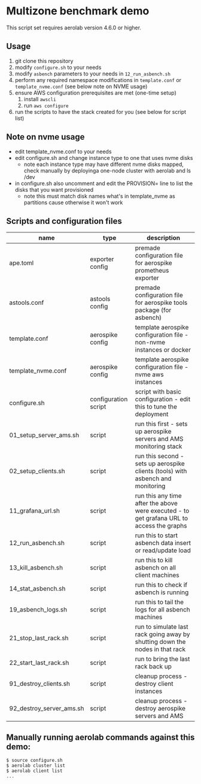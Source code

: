 # Multizone benchmark demo

This script set requires aerolab version 4.6.0 or higher.

## Usage
1. git clone this repository
2. modify `configure.sh` to your needs
3. modify `asbench` parameters to your needs in `12_run_asbench.sh`
4. perform any required namespace modifications in `template.conf` or `template_nvme.conf` (see below note on NVME usage)
5. ensure AWS configuration prerequisites are met (one-time setup)
   1. install `awscli`
   2. run `aws configure`
6. run the scripts to have the stack created for you (see below for script list)

## Note on nvme usage
 * edit template_nvme.conf to your needs
 * edit configure.sh and change instance type to one that uses nvme disks
   * note each instance type may have different nvme disks mapped, check manually by deployinga one-node cluster with aerolab and ls /dev
 * in configure.sh also uncomment and edit the PROVISION= line to list the disks that you want provisioned
   * note this must match disk names what's in template_nvme as partitions cause otherwise it won't work

## Scripts and configuration files

name | type | description
--- | --- | ---
ape.toml | exporter config | premade configuration file for aerospike prometheus exporter
astools.conf | astools config | premade configuration file for aerospike tools package (for asbench)
template.conf | aerospike config | template aerospike configuration file - non-nvme instances or docker
template_nvme.conf | aerospike config | template aerospike configuration file - nvme aws instances
configure.sh | configuration script | script with basic configuration - edit this to tune the deployment
01_setup_server_ams.sh | script | run this first - sets up aerospike servers and AMS monitoring stack
02_setup_clients.sh | script | run this second - sets up aerospike clients (tools) with asbench and monitoring
11_grafana_url.sh | script | run this any time after the above were executed - to get grafana URL to access the graphs
12_run_asbench.sh | script | run this to start asbench data insert or read/update load
13_kill_asbench.sh | script | run this to kill asbench on all client machines
14_stat_asbench.sh | script | run this to check if asbench is running
19_asbench_logs.sh | script | run this to tail the logs for all asbench machines
21_stop_last_rack.sh | script | run to simulate last rack going away by shutting down the nodes in that rack
22_start_last_rack.sh | script | run to bring the last rack back up
91_destroy_clients.sh | script | cleanup process - destroy client instances
92_destroy_server_ams.sh | script | cleanup process - destroy aerospike servers and AMS

## Manually running aerolab commands against this demo:

```
$ source configure.sh
$ aerolab cluster list
$ aerolab client list
...
```
